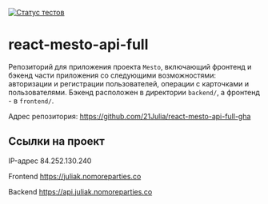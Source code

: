 [![Статус тестов](../../actions/workflows/tests.yml/badge.svg)](../../actions/workflows/tests.yml)

# react-mesto-api-full
Репозиторий для приложения проекта `Mesto`, включающий фронтенд и бэкенд части приложения со следующими возможностями: авторизации и регистрации пользователей, операции с карточками и пользователями. 
Бэкенд расположен в директории `backend/`, а фронтенд - в `frontend/`. 

Адрес репозитория: https://github.com/21Julia/react-mesto-api-full-gha 

## Ссылки на проект

IP-адрес 84.252.130.240

Frontend https://juliak.nomoreparties.co

Backend https://api.juliak.nomoreparties.co
